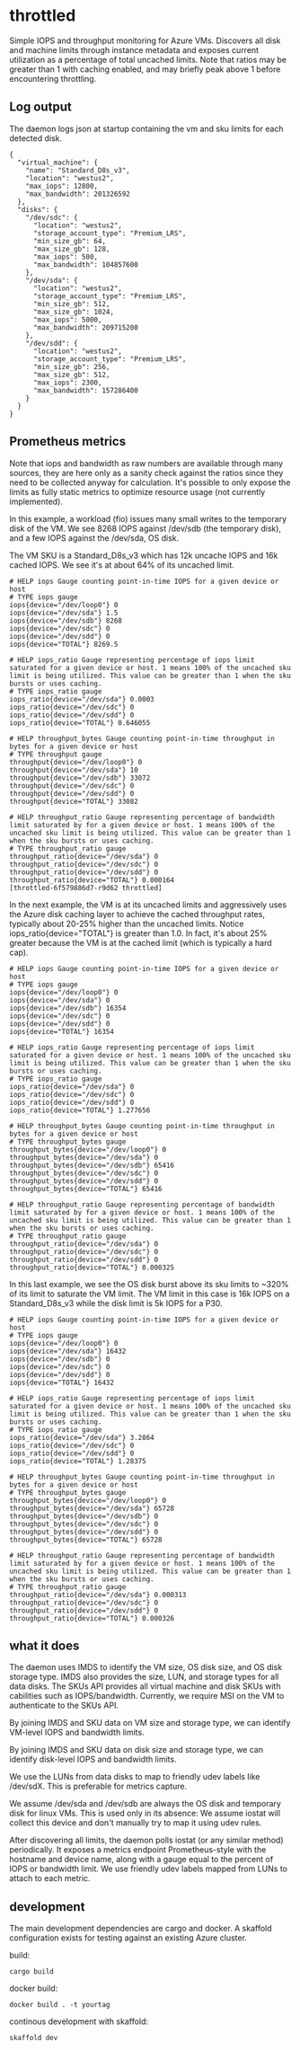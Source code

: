 # throttled

Simple IOPS and throughput monitoring for Azure VMs. Discovers all disk
and machine limits through instance metadata and exposes current
utilization as a percentage of total uncached limits. Note that ratios
may be greater than 1 with caching enabled, and may briefly peak above 1
before encountering throttling.

## Log output

The daemon logs json at startup containing the vm and sku limits for
each detected disk.

```
{
  "virtual_machine": {
    "name": "Standard_D8s_v3",
    "location": "westus2",
    "max_iops": 12800,
    "max_bandwidth": 201326592
  },
  "disks": {
    "/dev/sdc": {
      "location": "westus2",
      "storage_account_type": "Premium_LRS",
      "min_size_gb": 64,
      "max_size_gb": 128,
      "max_iops": 500,
      "max_bandwidth": 104857600
    },
    "/dev/sda": {
      "location": "westus2",
      "storage_account_type": "Premium_LRS",
      "min_size_gb": 512,
      "max_size_gb": 1024,
      "max_iops": 5000,
      "max_bandwidth": 209715200
    },
    "/dev/sdd": {
      "location": "westus2",
      "storage_account_type": "Premium_LRS",
      "min_size_gb": 256,
      "max_size_gb": 512,
      "max_iops": 2300,
      "max_bandwidth": 157286400
    }
  }
}
```

## Prometheus metrics

Note that iops and bandwidth as raw numbers are available through many
sources, they are here only as a sanity check against the ratios since
they need to be collected anyway for calculation. It's possible to only
expose the limits as fully static metrics to optimize resource usage
(not currently implemented).

In this example, a workload (fio) issues many small writes to the
temporary disk of the VM. We see 8268 IOPS against /dev/sdb (the
temporary disk), and a few IOPS against the /dev/sda, OS disk.

The VM SKU is a Standard_D8s_v3 which has 12k uncache IOPS and 16k
cached IOPS. We see it's at about 64% of its uncached limit.

```
# HELP iops Gauge counting point-in-time IOPS for a given device or host
# TYPE iops gauge
iops{device="/dev/loop0"} 0
iops{device="/dev/sda"} 1.5
iops{device="/dev/sdb"} 8268
iops{device="/dev/sdc"} 0
iops{device="/dev/sdd"} 0
iops{device="TOTAL"} 8269.5

# HELP iops_ratio Gauge representing percentage of iops limit saturated for a given device or host. 1 means 100% of the uncached sku limit is being utilized. This value can be greater than 1 when the sku bursts or uses caching.
# TYPE iops_ratio gauge
iops_ratio{device="/dev/sda"} 0.0003
iops_ratio{device="/dev/sdc"} 0
iops_ratio{device="/dev/sdd"} 0
iops_ratio{device="TOTAL"} 0.646055

# HELP throughput_bytes Gauge counting point-in-time throughput in bytes for a given device or host
# TYPE throughput gauge
throughput{device="/dev/loop0"} 0
throughput{device="/dev/sda"} 10
throughput{device="/dev/sdb"} 33072
throughput{device="/dev/sdc"} 0
throughput{device="/dev/sdd"} 0
throughput{device="TOTAL"} 33082

# HELP throughput_ratio Gauge representing percentage of bandwidth limit saturated by for a given device or host. 1 means 100% of the uncached sku limit is being utilized. This value can be greater than 1 when the sku bursts or uses caching.
# TYPE throughput_ratio gauge
throughput_ratio{device="/dev/sda"} 0
throughput_ratio{device="/dev/sdc"} 0
throughput_ratio{device="/dev/sdd"} 0
throughput_ratio{device="TOTAL"} 0.000164
[throttled-6f579886d7-r9d62 throttled]
```

In the next example, the VM is at its uncached limits and aggressively
uses the Azure disk caching layer to achieve the cached throughput
rates, typically about 20-25% higher than the uncached limits. Notice
iops_ratio{device="TOTAL"} is greater than 1.0. In fact, it's about 25%
greater because the VM is at the cached limit (which is typically a hard
cap).

```
# HELP iops Gauge counting point-in-time IOPS for a given device or host
# TYPE iops gauge
iops{device="/dev/loop0"} 0
iops{device="/dev/sda"} 0
iops{device="/dev/sdb"} 16354
iops{device="/dev/sdc"} 0
iops{device="/dev/sdd"} 0
iops{device="TOTAL"} 16354

# HELP iops_ratio Gauge representing percentage of iops limit saturated for a given device or host. 1 means 100% of the uncached sku limit is being utilized. This value can be greater than 1 when the sku bursts or uses caching.
# TYPE iops_ratio gauge
iops_ratio{device="/dev/sda"} 0
iops_ratio{device="/dev/sdc"} 0
iops_ratio{device="/dev/sdd"} 0
iops_ratio{device="TOTAL"} 1.277656

# HELP throughput_bytes Gauge counting point-in-time throughput in bytes for a given device or host
# TYPE throughput_bytes gauge
throughput_bytes{device="/dev/loop0"} 0
throughput_bytes{device="/dev/sda"} 0
throughput_bytes{device="/dev/sdb"} 65416
throughput_bytes{device="/dev/sdc"} 0
throughput_bytes{device="/dev/sdd"} 0
throughput_bytes{device="TOTAL"} 65416

# HELP throughput_ratio Gauge representing percentage of bandwidth limit saturated by for a given device or host. 1 means 100% of the uncached sku limit is being utilized. This value can be greater than 1 when the sku bursts or uses caching.
# TYPE throughput_ratio gauge
throughput_ratio{device="/dev/sda"} 0
throughput_ratio{device="/dev/sdc"} 0
throughput_ratio{device="/dev/sdd"} 0
throughput_ratio{device="TOTAL"} 0.000325
```

In this last example, we see the OS disk burst above its sku limits to
~320% of its limit to saturate the VM limit. The VM limit in this case
is 16k IOPS on a Standard_D8s_v3 while the disk limit is 5k IOPS for a P30.

```
# HELP iops Gauge counting point-in-time IOPS for a given device or host
# TYPE iops gauge
iops{device="/dev/loop0"} 0
iops{device="/dev/sda"} 16432
iops{device="/dev/sdb"} 0
iops{device="/dev/sdc"} 0
iops{device="/dev/sdd"} 0
iops{device="TOTAL"} 16432

# HELP iops_ratio Gauge representing percentage of iops limit saturated for a given device or host. 1 means 100% of the uncached sku limit is being utilized. This value can be greater than 1 when the sku bursts or uses caching.
# TYPE iops_ratio gauge
iops_ratio{device="/dev/sda"} 3.2864
iops_ratio{device="/dev/sdc"} 0
iops_ratio{device="/dev/sdd"} 0
iops_ratio{device="TOTAL"} 1.28375

# HELP throughput_bytes Gauge counting point-in-time throughput in bytes for a given device or host
# TYPE throughput_bytes gauge
throughput_bytes{device="/dev/loop0"} 0
throughput_bytes{device="/dev/sda"} 65728
throughput_bytes{device="/dev/sdb"} 0
throughput_bytes{device="/dev/sdc"} 0
throughput_bytes{device="/dev/sdd"} 0
throughput_bytes{device="TOTAL"} 65728

# HELP throughput_ratio Gauge representing percentage of bandwidth limit saturated by for a given device or host. 1 means 100% of the uncached sku limit is being utilized. This value can be greater than 1 when the sku bursts or uses caching.
# TYPE throughput_ratio gauge
throughput_ratio{device="/dev/sda"} 0.000313
throughput_ratio{device="/dev/sdc"} 0
throughput_ratio{device="/dev/sdd"} 0
throughput_ratio{device="TOTAL"} 0.000326
```

## what it does

The daemon uses IMDS to identify the VM size, OS disk size, and OS disk
storage type. IMDS also provides the size, LUN, and storage types for
all data disks. The SKUs API provides all virtual machine and
disk SKUs with cabilities such as IOPS/bandwidth. Currently, we require
MSI on the VM to authenticate to the SKUs API.

By joining IMDS and SKU data on VM size and storage type, we can
identify VM-level IOPS and bandwidth limits.

By joining IMDS and SKU data on disk size and storage type, we can
identify disk-level IOPS and bandwidth limits.

We use the LUNs from data disks to map to friendly udev labels like /dev/sdX.
This is preferable for metrics capture.

We assume /dev/sda and /dev/sdb are always the OS disk and temporary
disk for linux VMs. This is used only in its absence: We assume iostat
will collect this device and don't manually try to map it using udev rules.

After discovering all limits, the daemon polls iostat (or any similar
method) periodically. It exposes a metrics endpoint Prometheus-style
with the hostname and device name, along with a gauge equal to the
percent of IOPS or bandwidth limit. We use friendly udev labels mapped
from LUNs to attach to each metric.

## development

The main development dependencies are cargo and docker. A skaffold
configuration exists for testing against an existing Azure cluster.

build:
```
cargo build
```

docker build:
```
docker build . -t yourtag
```

continous development with skaffold:
```
skaffold dev
```
